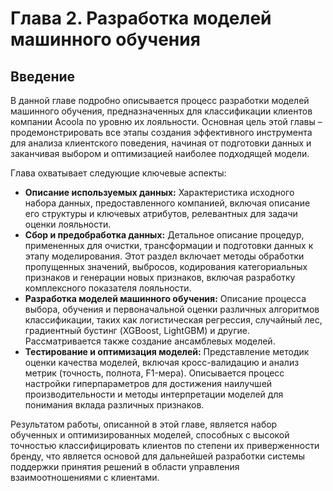 # Глава 2. Разработка моделей машинного обучения

## Введение

В данной главе подробно описывается процесс разработки моделей машинного обучения, предназначенных для классификации клиентов компании Acoola по уровню их лояльности. Основная цель этой главы – продемонстрировать все этапы создания эффективного инструмента для анализа клиентского поведения, начиная от подготовки данных и заканчивая выбором и оптимизацией наиболее подходящей модели.

Глава охватывает следующие ключевые аспекты:
*   **Описание используемых данных:** Характеристика исходного набора данных, предоставленного компанией, включая описание его структуры и ключевых атрибутов, релевантных для задачи оценки лояльности.
*   **Сбор и предобработка данных:** Детальное описание процедур, примененных для очистки, трансформации и подготовки данных к этапу моделирования. Этот раздел включает методы обработки пропущенных значений, выбросов, кодирования категориальных признаков и генерации новых признаков, включая разработку комплексного показателя лояльности.
*   **Разработка моделей машинного обучения:** Описание процесса выбора, обучения и первоначальной оценки различных алгоритмов классификации, таких как логистическая регрессия, случайный лес, градиентный бустинг (XGBoost, LightGBM) и другие. Рассматривается также создание ансамблевых моделей.
*   **Тестирование и оптимизация моделей:** Представление методик оценки качества моделей, включая кросс-валидацию и анализ метрик (точность, полнота, F1-мера). Описывается процесс настройки гиперпараметров для достижения наилучшей производительности и методы интерпретации моделей для понимания вклада различных признаков.

Результатом работы, описанной в этой главе, является набор обученных и оптимизированных моделей, способных с высокой точностью классифицировать клиентов по степени их приверженности бренду, что является основой для дальнейшей разработки системы поддержки принятия решений в области управления взаимоотношениями с клиентами. 